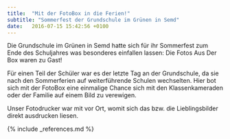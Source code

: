 ```yaml
---
title:  "Mit der FotoBox in die Ferien!"
subtitle: "Sommerfest der Grundschule im Grünen in Semd"
date:   2016-07-15 15:42:56 +0100
---
```

Die Grundschule im Grünen in Semd hatte sich für ihr Sommerfest zum Ende des Schuljahres was besonderes einfallen lassen: Die Fotos Aus Der Box waren zu Gast!

Für einen Teil der Schüler war es der letzte Tag an der Grundschule, da sie nach den Sommerferien auf weiterführende Schulen wechselten. Hier bot sich mit der FotoBox eine einmalige Chance sich mit den Klassenkameraden oder der Familie auf einem Bild zu verewigen.

Unser Fotodrucker war mit vor Ort, womit sich das bzw. die Lieblingsbilder direkt ausdrucken liesen.

{% include _references.md %}
